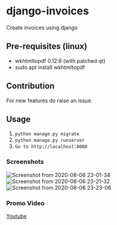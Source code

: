 # django-invoices
Create invoices using django

## Pre-requisites (linux)
* wkhtmltopdf 0.12.6 (with patched qt)
* sudo apt install wkhtmltopdf

## Contribution
For new features do raise an issue.

## Usage
1) `python manage.py migrate`
2) `python manage.py runserver` 
3) `Go to http://localhost:8000`

### Screenshots
![Screenshot from 2020-08-06 23-01-34](https://user-images.githubusercontent.com/30196830/89564641-ee8ad480-d83a-11ea-85b1-5d872b05a0ac.png)
![Screenshot from 2020-08-06 23-21-32](https://user-images.githubusercontent.com/30196830/89565367-162e6c80-d83c-11ea-8b5d-ed247e427dd2.png)
![Screenshot from 2020-08-06 23-23-06](https://user-images.githubusercontent.com/30196830/89565233-e7b09180-d83b-11ea-9cfd-48e537023ae6.png)

### Promo Video 
[Youtube](https://youtu.be/JtR0sOa4t_k)
